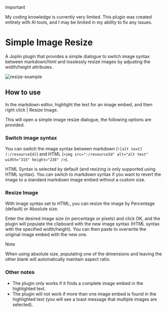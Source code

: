 > [!important]
> My coding knowledge is currently very limited. This plugin was created entirely with AI tools, and I may be limited in my ability to fix any issues.

# Simple Image Resize

A Joplin plugin that provides a simple dialogue to switch image syntax between markdown/html and losslessly resize images by adjusting the width/height attributes.

![resize-example](https://github.com/user-attachments/assets/5fee085e-a9f3-4c77-9693-fa199e7d55f1)


## How to use

In the markdown editor, highlight the text for an image embed, and then right click | Resize Image.

This will open a simple image resize dialogue, the following options are provided.

### Switch image syntax

You can switch the image syntax between markdown (`![alt text](:/resourceId)`) and HTML (`<img src=":/resourceId" alt="alt text" width="315" height="238" />`).

HTML Syntax is selected by default (and resizing is only supported using HTML syntax). You can switch to markdown syntax if you want to revert the image to a standard markdown image embed without a custom size.

### Resize Image

With image syntax set to HTML, you can resize the image by Percentage (default) or Absolute size.

Enter the desired image size (in percentage or pixels) and click OK, and the plugin will populate the clipboard with the new image syntax (HTML syntax with the specified width/height). You can then paste to overwrite the original image embed with the new one.

> [!note]
> When using absolute size, populating one of the dimensions and leaving the other blank will automatically maintain aspect ratio.

### Other notes

- The plugin only works if it finds a complete image embed in the highlighted text.
- The plugin will not work if more than one image embed is found in the highlighted text (you will see a toast message that multiple images are selected).
